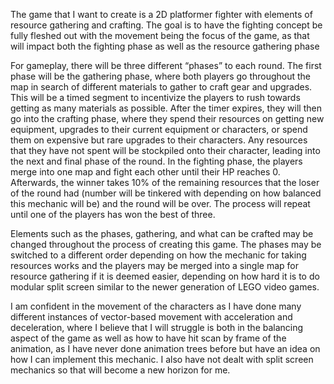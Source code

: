 The game that I want to create is a 2D platformer fighter with elements of resource gathering and crafting. The goal is to have the fighting concept be fully fleshed out with the movement being the focus of the game, as that will impact both the fighting phase as well as the resource gathering phase 

For gameplay, there will be three different “phases” to each round. The first phase will be the gathering phase, where both players go throughout the map in search of different materials to gather to craft gear and upgrades. This will be a timed segment to incentivize the players to rush towards getting as many materials as possible. After the timer expires, they will then go into the crafting phase, where they spend their resources on getting new equipment, upgrades to their current equipment or characters, or spend them on expensive but rare upgrades to their characters. Any resources that they have not spent will be stockpiled onto their character, leading into the next and final phase of the round. In the fighting phase, the players merge into one map and fight each other until their HP reaches 0. Afterwards, the winner takes 10% of the remaining resources that the loser of the round had (number will be tinkered with depending on how balanced this mechanic will be) and the round will be over. The process will repeat until one of the players has won the best of three. 

Elements such as the phases, gathering, and what can be crafted may be changed throughout the process of creating this game. The phases may be switched to a different order depending on how the mechanic for taking resources works and the players may be merged into a single map for resource gathering if it is deemed easier, depending on how hard it is to do modular split screen similar to the newer generation of LEGO video games.
 

I am confident in the movement of the characters as I have done many different instances of vector-based movement with acceleration and deceleration, where I believe that I will struggle is both in the balancing aspect of the game as well as how to have hit scan by frame of the animation, as I have never done animation trees before but have an idea on how I can implement this mechanic. I also have not dealt with split screen mechanics so that will become a new horizon for me.
